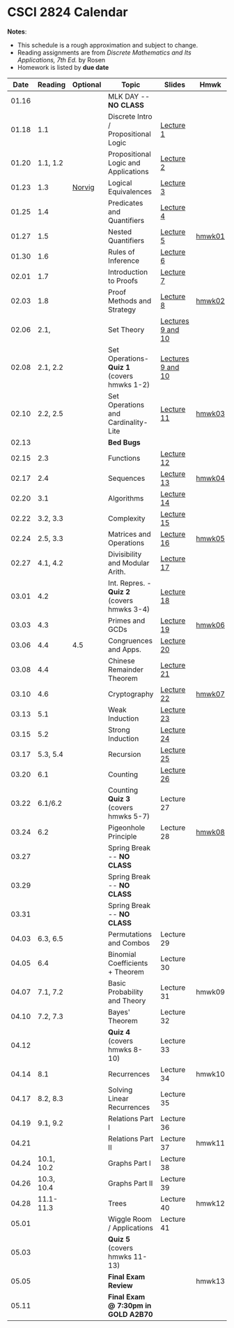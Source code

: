 # CSCI 2824 Calendar

**Notes**:
- This schedule is a rough approximation and subject to change.
- Reading assignments are from _Discrete Mathematics and Its Applications, 7th Ed._ by Rosen 
- Homework is listed by **due date**

| Date 		   | Reading         |  Optional   |                Topic             	 | Slides   | Hmwk  	| 
|:------------:| ----------------| ------------|-------------------------------------|----------|-----------|
| 01.16        | 		         | 			   | MLK DAY -- **NO CLASS**			 |			|			| 
| 01.18        | 1.1			 | 			   | Discrete Intro / Propositional Logic|	[Lecture 1](https://piazza.com/class_profile/get_resource/ixw3l3198zlbb/iy4l41p5rx15ps)								       |		   | 
| 01.20        | 1.1, 1.2 		 |             | Propositional Logic and Applications|	[Lecture 2](https://piazza.com/class_profile/get_resource/ixw3l3198zlbb/iy62g1p4r8k5yh)									   |       	   | 
| 01.23        | 1.3			 | [Norvig](http://norvig.com/sudoku.html)			   																							| Logical Equivalences				 |	[Lecture 3](https://piazza.com/class_profile/get_resource/ixw3l3198zlbb/iybqh7k8ms51ui)	   						           |		   | 
| 01.25        | 1.4			 | 			   | Predicates and Quantifiers 		 |	[Lecture 4](https://piazza.com/class_profile/get_resource/ixw3l3198zlbb/iz396lsnynt5v9)									   |		   | 
| 01.27        | 1.5     	     | 			   | Nested Quantifiers 				 |	[Lecture 5](https://piazza.com/class_profile/get_resource/ixw3l3198zlbb/iyg2jfv2yav32w)	                                   | [hmwk01](https://piazza.com/class_profile/get_resource/ixw3l3198zlbb/iy5ygsd255l4wn)			        							 | 
| 01.30        | 1.6			 | 			   | Rules of Inference    				 |	[Lecture 6](https://piazza.com/class_profile/get_resource/ixw3l3198zlbb/iykndivjsmk5e9)									   |		   | 
| 02.01        | 1.7			 | 			   | Introduction to Proofs              | 	[Lecture 7](https://piazza.com/class_profile/get_resource/ixw3l3198zlbb/iyoxn2dn1tx7oj)									   |		   | 
| 02.03        | 1.8	         | 			   | Proof Methods and Strategy          |	[Lecture 8](https://piazza.com/class_profile/get_resource/ixw3l3198zlbb/iyq9v84tmm61mm)	                                   | [hmwk02](https://piazza.com/class_profile/get_resource/ixw3l3198zlbb/iyfz4a1effl43c)		 										  | 
| 02.06        | 2.1,    		 | 			   | Set Theory 						 | [Lectures 9 and 10](https://piazza.com/class_profile/get_resource/ixw3l3198zlbb/iyxf4026x3h1wa)         |			| 
| 02.08        | 2.1, 2.2		 | 			   | Set Operations- **Quiz 1** (covers hmwks 1-2) | [Lectures 9 and 10](https://piazza.com/class_profile/get_resource/ixw3l3198zlbb/iyxf4026x3h1wa)   |			| 
| 02.10        | 2.2, 2.5	     | 			   | Set Operations and Cardinality-Lite |	[Lecture 11](https://piazza.com/class_profile/get_resource/ixw3l3198zlbb/iz0xtinylp56az)									| [hmwk03](https://piazza.com/class_profile/get_resource/ixw3l3198zlbb/iyp4iv2ayyl43f)												  | 
| 02.13        |    			 | 			   | **Bed Bugs**                        |          |			| 
| 02.15        | 2.3			 | 			   | Functions                           |	[Lecture 12](https://piazza.com/class_profile/get_resource/ixw3l3198zlbb/iz8s9kagsv35bu) 		|			| 
| 02.17        | 2.4		     | 			   | Sequences 							 |	[Lecture 13](https://piazza.com/class_profile/get_resource/ixw3l3198zlbb/izbjeane1xf73k)		| [hmwk04](https://piazza.com/class_profile/get_resource/ixw3l3198zlbb/iz0blyufbik2pc)												  | 
| 02.20        | 3.1         	 |	     	   | Algorithms							 |	[Lecture 14](https://piazza.com/class_profile/get_resource/ixw3l3198zlbb/izf5jiwufr942m)    	|			| 
| 02.22        | 3.2, 3.3		 | 			   | Complexity							 | 	[Lecture 15](https://piazza.com/class_profile/get_resource/ixw3l3198zlbb/izjh3ri4nyy16e)		|			| 
| 02.24        | 2.5, 3.3	 	 | 			   | Matrices and Operations	     |  [Lecture 16](https://piazza.com/class_profile/get_resource/ixw3l3198zlbb/izli3w5g2xb54e)									| [hmwk05](https://piazza.com/class_profile/get_resource/ixw3l3198zlbb/iz8p8u2dq5h3rb)	| 
| 02.27        | 4.1, 4.2		 | 			   | Divisibility and Modular Arith.	 |[Lecture 17](https://piazza.com/class_profile/get_resource/ixw3l3198zlbb/izod2fe4fc462e)|			| 
| 03.01        | 4.2			 | 			   | Int. Repres. -  **Quiz 2** (covers hmwks 3-4)|[Lecture 18](https://piazza.com/class_profile/get_resource/ixw3l3198zlbb/izs2bh2jqs34wz) |	| 
| 03.03        | 4.3	         | 			   | Primes and GCDs 					 |[Lecture 19](https://piazza.com/class_profile/get_resource/ixw3l3198zlbb/iztfvi05khn3ct)| [hmwk06](https://piazza.com/class_profile/get_resource/ixw3l3198zlbb/izjzlr87rrf7jt)			| 
| 03.06        | 4.4     		 | 4.5		   | Congruences and Apps. 				 |[Lecture 20](https://piazza.com/class_profile/get_resource/ixw3l3198zlbb/j00l3ubpu076oz)| 			| 
| 03.08        | 4.4			 | 			   | Chinese Remainder Theorem 			 |[Lecture 21](https://piazza.com/class_profile/get_resource/ixw3l3198zlbb/j00l4p3i9yf71j)|			| 
| 03.10        | 4.6	         | 			   | Cryptography 						 |[Lecture 22](https://piazza.com/class_profile/get_resource/ixw3l3198zlbb/j03ekwqyr9n5mt)| [hmwk07](https://piazza.com/class_profile/get_resource/ixw3l3198zlbb/iztawt7h43d1sh) 																																	| 
| 03.13        | 5.1		     | 			   | Weak Induction 					 |[Lecture 23](https://piazza.com/class_profile/get_resource/ixw3l3198zlbb/j0a1d75ue203l4)|			| 
| 03.15        | 5.2		     | 			   | Strong Induction 					 |[Lecture 24](https://piazza.com/class_profile/get_resource/ixw3l3198zlbb/j0alpqzbzx85vu)|			| 
| 03.17        | 5.3, 5.4	     | 			   | Recursion 							 |[Lecture 25](https://piazza.com/class_profile/get_resource/ixw3l3198zlbb/j0dxaebi5h62gk)| 																																	| 
| 03.20        | 6.1 			 | 			   | Counting 						     |[Lecture 26](https://piazza.com/class_profile/get_resource/ixw3l3198zlbb/j0ixfk3svax2kp)|			| 
| 03.22        | 6.1/6.2 		 |             | Counting **Quiz 3** (covers hmwks 5-7)   | Lecture 27    |			 
| 03.24        | 6.2 	         | 			   | Pigeonhole Principle 				 |Lecture 28| [hmwk08](https://github.com/chrisketelsen/courses/blob/master/csci2824/hmwk/hmwk08/hmwk08.ipynb)																																	| 
| 03.27        | 			     | 			   | Spring Break -- **NO CLASS**		 |			|			| 
| 03.29        | 			     | 			   | Spring Break -- **NO CLASS**		 |			|			| 
| 03.31        | 			     | 			   | Spring Break -- **NO CLASS**		 |			|           																																| 
| 04.03        | 6.3, 6.5      	 | 			   | Permutations and Combos 			 |Lecture 29|			| 
| 04.05        | 6.4     		 | 			   | Binomial Coefficients + Theorem     |Lecture 30|			| 
| 04.07        | 7.1, 7.2		 | 			   | Basic Probability and Theory  		 |Lecture 31| hmwk09																																		| 
| 04.10        | 7.2, 7.3  		 |  		   | Bayes' Theorem 					 |Lecture 32|			| 
| 04.12        |    			 | 			   | **Quiz 4** (covers hmwks 8-10)      |Lecture 33	|			 
| 04.14        | 8.1     		 | 			   | Recurrences 						 |Lecture 34| hmwk10																																		| 
| 04.17        | 8.2, 8.3		 | 			   | Solving Linear Recurrences 		 |Lecture 35|			| 
| 04.19        | 9.1, 9.2		 | 			   | Relations Part I 					 |Lecture 36|			| 
| 04.21        | 				 | 			   | Relations Part II 					 |Lecture 37| hmwk11																																		| 
| 04.24        | 10.1, 10.2		 | 			   | Graphs Part I						 |Lecture 38|			| 
| 04.26        | 10.3, 10.4		 | 			   | Graphs Part II 					 |Lecture 39|			| 
| 04.28        | 11.1-11.3		 | 			   | Trees 								 |Lecture 40| hmwk12																																		| 
| 05.01        | 				 | 			   | Wiggle Room / Applications 		 |Lecture 41|			| 
| 05.03        | 				 | 			   | 	**Quiz 5**	(covers hmwks 11-13) |			|			| 
| 05.05        | 				 | 			   | 	**Final Exam Review**			 |			| hmwk13																																		| 
| 05.11        | 				 | 			   | **Final Exam @ 7:30pm in GOLD A2B70**	 |		| 			| 


